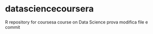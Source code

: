 # datasciencecoursera
R repository for coursesa course on Data Science
prova modifica file e commit
